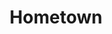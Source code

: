 ---
title: Hometown
layout: revealjs-talkabout
quantity: 4
script: 
- I'm from ___.
- My city is located in the State of ___ near ___.
- It takes ___ to get to my city by car from ___. 
- Its population is approximately ___ people. 
- The weather is (hot/cold/mild).
- In my city there (is/are) ___.
- There (is/are) also ___.
- The tourist attractions are ___ and ___.
- What I like the most about my city is ___.
- What I like the least about my city is ___.
- The local economy is based on ___.
- People are (friendly/nice/reserved).
- The streets are (clean/dirty) and (wide/narrow).
- Local festivals and celebrations are ___ and ___.
- Things you can do in my hometown are ___ and ___.
---